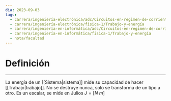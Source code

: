 ```yaml
---
dia: 2023-09-03
tags:
  - carrera/ingeniería-electrónica/adc/Circuitos-en-regimen-de-corriente-continua
  - carrera/ingeniería-electrónica/fisica-1/Trabajo-y-energía
  - carrera/ingeniería-en-informática/adc/Circuitos-en-regimen-de-corriente-continua
  - carrera/ingeniería-en-informática/fisica-1/Trabajo-y-energía
  - nota/facultad
---
```

# Definición
---
La energía de un [[Sistema|sistema]] mide su capacidad de hacer [[Trabajo|trabajo]]. No se destruye nunca, solo se transforma de un tipo a otro. Es un escalar, se mide en Julios $J = [N ~ m]$